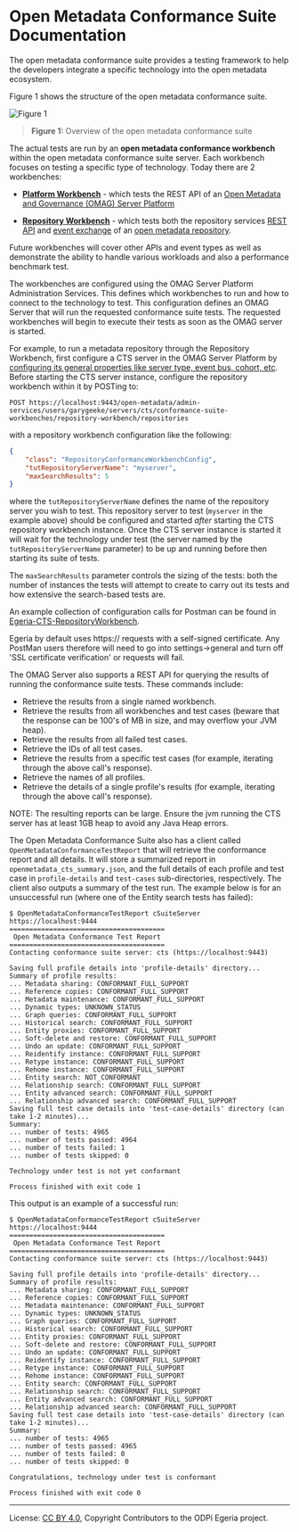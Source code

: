 <!-- SPDX-License-Identifier: CC-BY-4.0 -->
<!-- Copyright Contributors to the ODPi Egeria project. -->

  
# Open Metadata Conformance Suite Documentation

The open metadata conformance suite provides a testing framework to help the developers
integrate a specific technology into the open metadata ecosystem.

Figure 1 shows the structure of the open metadata conformance suite.

![Figure 1](conformance-suite-oveview.png)
> **Figure 1:** Overview of the open metadata conformance suite

The actual tests are run by an **open metadata conformance workbench** within the open metadata conformance suite server.
Each workbench focuses on testing a specific type of technology.
Today there are 2 workbenches:
* **[Platform Workbench](platform-workbench)** - which tests the REST API of an
[Open Metadata and Governance (OMAG) Server Platform](https://egeria-project.org/concepts/omag-server-platform)

* **[Repository Workbench](repository-workbench)** - which tests both the repository services 
[REST API](../../open-metadata-implementation/repository-services/docs/component-descriptions/omrs-rest-services.md)
and [event exchange](../../open-metadata-implementation/repository-services/docs/event-descriptions)
of an [open metadata repository](../../open-metadata-implementation/repository-services/docs/open-metadata-repository.md).

Future workbenches will cover other APIs and event types as well as
demonstrate the ability to handle various workloads and also
a performance benchmark test.

The workbenches are configured using the OMAG Server Platform Administration Services.
This defines which workbenches to run and how to connect to the technology to test.
This configuration defines an OMAG Server that will run the requested conformance suite tests.
The requested workbenches will begin to execute their tests as soon as the OMAG server is started.

For example, to run a metadata repository through the Repository Workbench, first configure a CTS
server in the OMAG Server Platform by [configuring its general properties like server type, event bus, cohort,
etc](https://egeria-project.org/guides/admin/servers).  Before starting the CTS server instance,
configure the repository workbench within it by POSTing to:

```
POST https://localhost:9443/open-metadata/admin-services/users/garygeeke/servers/cts/conformance-suite-workbenches/repository-workbench/repositories
```

with a repository workbench configuration like the following:

```json
{
	"class": "RepositoryConformanceWorkbenchConfig",
	"tutRepositoryServerName": "myserver",
	"maxSearchResults": 5
}
```

where the `tutRepositoryServerName` defines the name of the repository server you wish to test.  This repository server
to test (`myserver` in the example above) should be configured and started _after_ starting the CTS repository
workbench instance.  Once the CTS server instance is started it will wait for the technology under test
(the server named by the `tutRepositoryServerName` parameter) to be up and running before then starting its suite of
tests.

The `maxSearchResults` parameter controls the sizing of the tests: both the number of instances
the tests will attempt to create to carry out its tests and how extensive the search-based tests are.

An example collection of configuration calls for Postman can be found in
[Egeria-CTS-RepositoryWorkbench](../../open-metadata-resources/open-metadata-samples/postman-rest-samples/collection/Egeria-CTS-RepositoryWorkbench.postman_collection.json).

Egeria by default uses https:// requests with a self-signed certificate. Any PostMan users therefore will need to
go into settings->general and turn off 'SSL certificate verification' or requests will fail.
 
The OMAG Server also supports a REST API for querying the results of running
the conformance suite tests.  These commands include:

* Retrieve the results from a single named workbench.
* Retrieve the results from all workbenches and test cases (beware that the response can be 100's of MB in size, and may overflow your JVM heap).
* Retrieve the results from all failed test cases.
* Retrieve the IDs of all test cases.
* Retrieve the results from a specific test cases (for example, iterating through the above call's response).
* Retrieve the names of all profiles.
* Retrieve the details of a single profile's results (for example, iterating through the above call's response).

NOTE: The resulting reports can be large. Ensure the jvm running the CTS server has at least 1GB heap to avoid any Java Heap errors. 

The Open Metadata Conformance Suite also has a 
client called `OpenMetadataConformanceTestReport` that will retrieve
the conformance report and all details. It will store a summarized report in `openmetadata_cts_summary.json`,
and the full details of each profile and test case in `profile-details` and `test-cases`
sub-directories, respectively.
The client also outputs a summary of the test run.
The example below is for an unsuccessful run (where one of the Entity search tests has failed):

```
$ OpenMetadataConformanceTestReport cSuiteServer https://localhost:9444
=======================================
 Open Metadata Conformance Test Report
=======================================
Contacting conformance suite server: cts (https://localhost:9443)

Saving full profile details into 'profile-details' directory...
Summary of profile results:
... Metadata sharing: CONFORMANT_FULL_SUPPORT
... Reference copies: CONFORMANT_FULL_SUPPORT
... Metadata maintenance: CONFORMANT_FULL_SUPPORT
... Dynamic types: UNKNOWN_STATUS
... Graph queries: CONFORMANT_FULL_SUPPORT
... Historical search: CONFORMANT_FULL_SUPPORT
... Entity proxies: CONFORMANT_FULL_SUPPORT
... Soft-delete and restore: CONFORMANT_FULL_SUPPORT
... Undo an update: CONFORMANT_FULL_SUPPORT
... Reidentify instance: CONFORMANT_FULL_SUPPORT
... Retype instance: CONFORMANT_FULL_SUPPORT
... Rehome instance: CONFORMANT_FULL_SUPPORT
... Entity search: NOT_CONFORMANT
... Relationship search: CONFORMANT_FULL_SUPPORT
... Entity advanced search: CONFORMANT_FULL_SUPPORT
... Relationship advanced search: CONFORMANT_FULL_SUPPORT
Saving full test case details into 'test-case-details' directory (can take 1-2 minutes)...
Summary:
... number of tests: 4965
... number of tests passed: 4964
... number of tests failed: 1
... number of tests skipped: 0

Technology under test is not yet conformant

Process finished with exit code 1
```

This output is an example of a successful run:

```
$ OpenMetadataConformanceTestReport cSuiteServer https://localhost:9444
=======================================
 Open Metadata Conformance Test Report
=======================================
Contacting conformance suite server: cts (https://localhost:9443)

Saving full profile details into 'profile-details' directory...
Summary of profile results:
... Metadata sharing: CONFORMANT_FULL_SUPPORT
... Reference copies: CONFORMANT_FULL_SUPPORT
... Metadata maintenance: CONFORMANT_FULL_SUPPORT
... Dynamic types: UNKNOWN_STATUS
... Graph queries: CONFORMANT_FULL_SUPPORT
... Historical search: CONFORMANT_FULL_SUPPORT
... Entity proxies: CONFORMANT_FULL_SUPPORT
... Soft-delete and restore: CONFORMANT_FULL_SUPPORT
... Undo an update: CONFORMANT_FULL_SUPPORT
... Reidentify instance: CONFORMANT_FULL_SUPPORT
... Retype instance: CONFORMANT_FULL_SUPPORT
... Rehome instance: CONFORMANT_FULL_SUPPORT
... Entity search: CONFORMANT_FULL_SUPPORT
... Relationship search: CONFORMANT_FULL_SUPPORT
... Entity advanced search: CONFORMANT_FULL_SUPPORT
... Relationship advanced search: CONFORMANT_FULL_SUPPORT
Saving full test case details into 'test-case-details' directory (can take 1-2 minutes)...
Summary:
... number of tests: 4965
... number of tests passed: 4965
... number of tests failed: 0
... number of tests skipped: 0

Congratulations, technology under test is conformant

Process finished with exit code 0
```

----
License: [CC BY 4.0](https://creativecommons.org/licenses/by/4.0/),
Copyright Contributors to the ODPi Egeria project.
